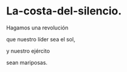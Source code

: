 # La-costa-del-silencio.

Hagamos una revolución

que nuestro líder sea el sol, 

y nuestro ejército 

sean mariposas. 
